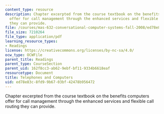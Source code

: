 ```yaml
---
content_type: resource
description: Chapter excerpted from the course textbook on the benefits computers
  offer for call management through the enhanced services and flexible call routing
  they can provide.
file: /courses/mas-632-conversational-computer-systems-fall-2008/ed78e83c8fd99b6703bf42478b956472_shmandt_txt_ch11.pdf
file_size: 7210264
file_type: application/pdf
learning_resource_types:
- Readings
license: https://creativecommons.org/licenses/by-nc-sa/4.0/
ocw_type: OCWFile
parent_title: Readings
parent_type: CourseSection
parent_uid: 162f8cc3-ab62-9ebf-bf11-9334b6618eaf
resourcetype: Document
title: Telephones and Computers
uid: ed78e83c-8fd9-9b67-03bf-42478b956472
---
```

Chapter excerpted from the course textbook on the benefits computers offer for call management through the enhanced services and flexible call routing they can provide.